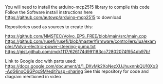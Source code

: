 You will need to install the arduino-mcp2515 library to compile this code
Follow the Software install instructions here https://github.com/autowp/arduino-mcp2515 to download

Repositories used as sources to create this:

https://github.com/NMSTEC/Volvo_EPS_FREE/blob/main/src/main.cpp
https://github.com/rusefi/rusefi/blob/master/firmware/controllers/lua/examples/Volvo-electric-power-steering-pump.txt
https://gist.github.com/mck1117/626174d991183cc72802074f954db97b/

Link to Google doc with parts used: https://docs.google.com/document/d/1_DXvMk2XoNezXUJhuxnnkQU10Xo3-AdG6noO6GPqc9M/edit?usp=sharing
See this repository for code and diagram mentioned in video
